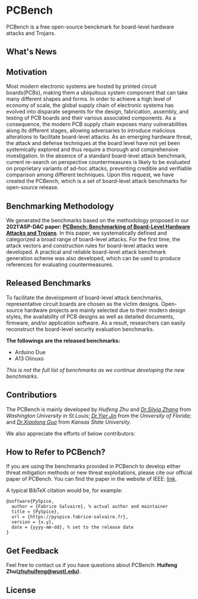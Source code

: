 # PCBench

PCBench is a free open-source benckmark for board-level hardware attacks and Trojans.

## What's News

## Motivation
Most modern electronic systems are hosted by printed circuit boards(PCBs), making them a ubiquitous system component that can take many different shapes and forms. In order to achieve a high level of economy of scale, the global supply chain of electronic systems has evolved into disparate segments for the design, fabrication, assembly, and testing of PCB boards and their various associated components. 
As a consequence, the modern PCB supply chain exposes many vulnerabilities along its different stages, allowing adversaries to introduce malicious alterations to facilitate board-level attacks. As an emerging hardware threat, the attack and defense techniques at the board level have not yet been systemically explored and thus require a thorough and comprehensive investigation. 
In the absence of a standard board-level attack benchmark, current re-search on perspective countermeasures is likely to be evaluated on proprietary variants of ad-hoc attacks, preventing credible and verifiable comparison among different techniques. Upon this request, we have created the PCBench, which is a set of board-level attack benchmarks for open-source release.

## Benchmarking Methodology

We generated the benchmarks based on the methodology proposed in our **2021'ASP-DAC paper: [PCBench: Benchmarking of Board-Level Hardware Attacks and Trojans]()**.
In this paper, we systematically defined and categorized a broad range of board-level attacks. 
For the first time, the attack vectors and construction rules for board-level attacks were developed.
A practical and reliable board-level attack benchmark generation scheme was also developed, which can be used to produce references for evaluating countermeasures.

## Released Benchmarks
To facilitate the development of board-level attack benchmarks, representative circuit boards are chosen as the victim designs. 
Open-source hardware projects are mainly selected due to their modern design styles, the availability of PCB designs as well as detailed documents, firmware, and/or application software. 
As a result, researchers can easily reconstruct the board-level security evaluation benchmarks. 

**The followings are the released benchmarks:**
+ Arduino Due
+ A13 Olinuxo

*This is not the full list of benchmarks as we continue developing the new benchmarks.* 

## Contributiors
The PCBench is mainly developed by *Huifeng Zhu* and *[Dr.Silvia Zhang](https://xzgroup.wustl.edu/people/xuan-silvia-zhang/)* from *Washington University in St.Louis*; *[Dr.Yier Jin](http://jin.ece.ufl.edu/)* from the *University of Florida*; and *[Dr.Xiaolong Guo](https://www.ece.k-state.edu/people/faculty/guo/)* from *Kansas State University*.

We also appreciate the efforts of below contributors: 

## How to Refer to PCBench?
If you are using the benchmarks provided in PCBench to develop either threat mitigation methods or new threat exploitations, please cite our official paper of PCBench. 
You can find the paper in the website of IEEE: [link]().

A typical BibTeX citation would be, for example:
```
@software{PySpice,
  author = {Fabrice Salvaire}, % actual author and maintainer
  title = {PySpice},
  url = {https://pyspice.fabrice-salvaire.fr},
  version = {x.y},
  date = {yyyy-mm-dd}, % set to the release date
}
```
## Get Feedback
Feel free to contact us if you have questions about PCBench: **Huifeng Zhu(zhuhuifeng@wustl.edu)**.

## License
